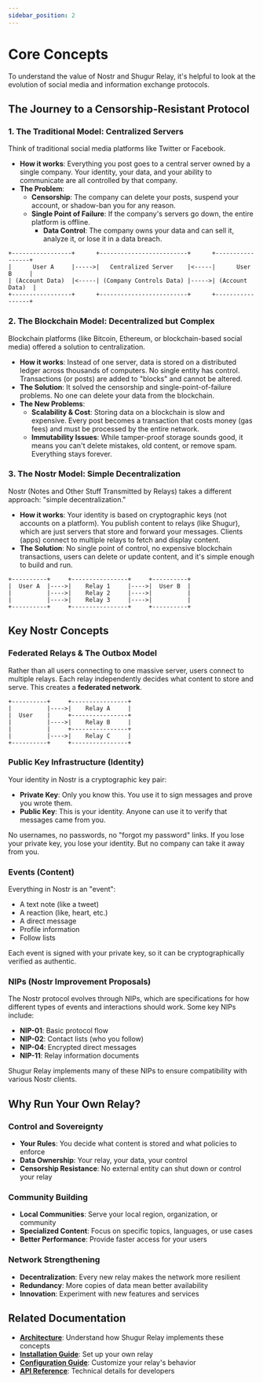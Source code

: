 ```yaml
---
sidebar_position: 2
---
```


# Core Concepts

To understand the value of Nostr and Shugur Relay, it's helpful to look at the evolution of social media and information exchange protocols.

## The Journey to a Censorship-Resistant Protocol

### 1. The Traditional Model: Centralized Servers

Think of traditional social media platforms like Twitter or Facebook.

- **How it works**: Everything you post goes to a central server owned by a single company. Your identity, your data, and your ability to communicate are all controlled by that company.
- **The Problem**:
  - **Censorship**: The company can delete your posts, suspend your account, or shadow-ban you for any reason.
  - **Single Point of Failure**: If the company's servers go down, the entire platform is offline.
    - **Data Control**: The company owns your data and can sell it, analyze it, or lose it in a data breach.

```text
+-----------------+      +-------------------------+      +-----------------+
|      User A     |----->|   Centralized Server    |<-----|      User B     |
| (Account Data)  |<-----| (Company Controls Data) |----->| (Account Data)  |
+-----------------+      +-------------------------+      +-----------------+
```

### 2. The Blockchain Model: Decentralized but Complex

Blockchain platforms (like Bitcoin, Ethereum, or blockchain-based social media) offered a solution to centralization.

- **How it works**: Instead of one server, data is stored on a distributed ledger across thousands of computers. No single entity has control. Transactions (or posts) are added to "blocks" and cannot be altered.
- **The Solution**: It solved the censorship and single-point-of-failure problems. No one can delete your data from the blockchain.
- **The New Problems**:
  - **Scalability & Cost**: Storing data on a blockchain is slow and expensive. Every post becomes a transaction that costs money (gas fees) and must be processed by the entire network.
  - **Immutability Issues**: While tamper-proof storage sounds good, it means you can't delete mistakes, old content, or remove spam. Everything stays forever.

### 3. The Nostr Model: Simple Decentralization

Nostr (Notes and Other Stuff Transmitted by Relays) takes a different approach: "simple decentralization."

- **How it works**: Your identity is based on cryptographic keys (not accounts on a platform). You publish content to relays (like Shugur), which are just servers that store and forward your messages. Clients (apps) connect to multiple relays to fetch and display content.
- **The Solution**: No single point of control, no expensive blockchain transactions, users can delete or update content, and it's simple enough to build and run.

```text
+----------+     +----------------+     +----------+
|  User A  |---->|    Relay 1     |---->|  User B  |
|          |---->|    Relay 2     |---->|          |
|          |---->|    Relay 3     |---->|          |
+----------+     +----------------+     +----------+
```

## Key Nostr Concepts

### Federated Relays & The Outbox Model

Rather than all users connecting to one massive server, users connect to multiple relays. Each relay independently decides what content to store and serve. This creates a **federated network**.

```text
+----------+     +----------------+
|          |---->|    Relay A     |
|  User    |     +----------------+
|          |---->|    Relay B     |
|          |     +----------------+
|          |---->|    Relay C     |
+----------+     +----------------+
```

### Public Key Infrastructure (Identity)

Your identity in Nostr is a cryptographic key pair:

- **Private Key**: Only you know this. You use it to sign messages and prove you wrote them.
- **Public Key**: This is your identity. Anyone can use it to verify that messages came from you.

No usernames, no passwords, no "forgot my password" links. If you lose your private key, you lose your identity. But no company can take it away from you.

### Events (Content)

Everything in Nostr is an "event":

- A text note (like a tweet)
- A reaction (like, heart, etc.)
- A direct message
- Profile information
- Follow lists

Each event is signed with your private key, so it can be cryptographically verified as authentic.

### NIPs (Nostr Improvement Proposals)

The Nostr protocol evolves through NIPs, which are specifications for how different types of events and interactions should work. Some key NIPs include:

- **NIP-01**: Basic protocol flow
- **NIP-02**: Contact lists (who you follow)
- **NIP-04**: Encrypted direct messages
- **NIP-11**: Relay information documents

Shugur Relay implements many of these NIPs to ensure compatibility with various Nostr clients.

## Why Run Your Own Relay?

### Control and Sovereignty

- **Your Rules**: You decide what content is stored and what policies to enforce
- **Data Ownership**: Your relay, your data, your control
- **Censorship Resistance**: No external entity can shut down or control your relay

### Community Building

- **Local Communities**: Serve your local region, organization, or community
- **Specialized Content**: Focus on specific topics, languages, or use cases
- **Better Performance**: Provide faster access for your users

### Network Strengthening

- **Decentralization**: Every new relay makes the network more resilient
- **Redundancy**: More copies of data mean better availability
- **Innovation**: Experiment with new features and services

## Related Documentation

- **[Architecture](./architecture)**: Understand how Shugur Relay implements these concepts
- **[Installation Guide](./installation/installation)**: Set up your own relay
- **[Configuration Guide](./configuration)**: Customize your relay's behavior
- **[API Reference](./api)**: Technical details for developers
